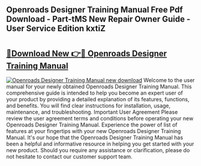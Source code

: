 ## Openroads Designer Training Manual Free Pdf Download - Part-tMS New Repair Owner Guide - User Service Edition kxtiZ

# <h2><a href="http://cf21934.oget.top/?id=Openroads+Designer+Training+Manual">🔗Download New 👉🔴 Openroads Designer Training Manual</a></h2>

[![Openroads Designer Training Manual new download](https://i.imgur.com/5g1atiW.png)](http://cf21934.oget.top/?id=Openroads+Designer+Training+Manual)
Welcome to the user manual for your newly obtained Openroads Designer Training Manual. This comprehensive guide is intended to help you become an expert user of your product by providing a detailed explanation of its features, functions, and benefits. You will find clear instructions for installation, usage, maintenance, and troubleshooting. Important User Agreement Please review the user agreement terms and conditions before operating your new Openroads Designer Training Manual. Experience the power of list of features at your fingertips with your new Openroads Designer Training Manual. It's our hope that the Openroads Designer Training Manual has been a helpful and informative resource in helping you get started with your new product. Should you require any assistance or clarification, please do not hesitate to contact our customer support team.
